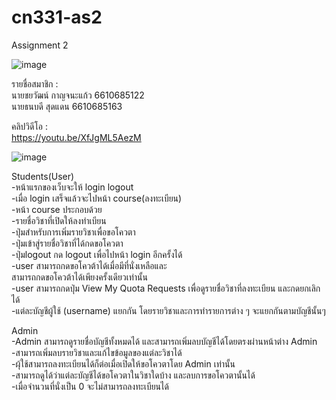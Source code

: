 # cn331-as2
Assignment 2

![image](https://github.com/user-attachments/assets/ee3d3393-2af9-4aa9-9840-5c86eec3f850)

รายชื่อสมาชิก :  
นายชยวัฒน์ กาญจนะแก้ว 6610685122  
นายธนบดี สุดแดน 6610685163  

คลิปวิดีโอ :  
https://youtu.be/XfJgML5AezM  

![image](https://github.com/user-attachments/assets/5d95cef9-a927-470a-a93d-ad60f89923a8)

Students(User)  
-หน้าแรกของเว็บจะให้ login logout  
-เมื่อ login เสร็จแล้วจะไปหน้า course(ลงทะเบียน)  
-หน้า course ประกอบด้วย  
    -รายชื่อวิชาที่เปิดให้ลงทำเบียน  
    -ปุ่มสำหรับการเพิ่มรายวิชาเพื่อขอโควตา  
    -ปุ่มเข้าสู่รายชื่อวิชาที่ได้กดขอโควตา  
    -ปุ่มlogout กด logout เพื่อไปหน้า login อีกครั้งได้  
-user สามารถกดขอโควต้าได้เมื่อมีที่นั่งเหลือและ  
สามารถกดขอโควต้าได้เพียงครั้งเดียวเท่านั้น  
-user สามารถกดปุ่ม View My Quota Requests เพื่อดูรายชื่อวิชาที่ลงทะเบียน และกดยกเลิกได้  
-แต่ละบัญชีผู้ใช้ (username) แยกกัน โดยรายวิชาและการทำรายการต่าง ๆ จะแยกกันตามบัญชีนั้นๆ  

Admin  
-Admin สามารถดูรายชื่อบัญชีทั้งหมดได้ และสามารถเพิ่มลบบัญชีได้โดยตรงผ่านหน้าต่าง Admin 
-สามารถเพิ่มลบรายวิชาและแก้ไขข้อมูลของแต่ละวิชาได้  
-ผุ้ใช้สามารถลงทะเบียนได้ก็ต่อเมื่อเปิดให้ขอโควตาโดย Admin เท่านั้น  
-สามารถดูได้ว่าแต่ละบัญชีได้ขอโควตาในวิชาใดบ้าง และลบการขอโควตานั้นได้  
-เมื่อจำนวนที่นั่งเป็น 0 จะไม่สามารถลงทะเบียนได้  

